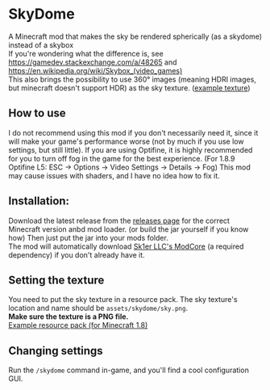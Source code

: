 # SkyDome
A Minecraft mod that makes the sky be rendered spherically (as a skydome) instead of a skybox  
If you're wondering what the difference is, see https://gamedev.stackexchange.com/a/48265 and https://en.wikipedia.org/wiki/Skybox_(video_games)  
This also brings the possibility to use 360° images (meaning HDRI images, but minecraft doesn't support HDR) as the sky texture. ([example texture](https://commons.wikimedia.org/wiki/File:Afterglow_of_a_sunset.jpg))

## How to use
I do not recommend using this mod if you don't necessarily need it, since it will make your game's performance worse (not by much if you use low settings, but still little).
If you are using Optifine, it is highly recommended for you to turn off fog in the game for the best experience. (For 1.8.9 Optifine L5: ESC -> Options -> Video Settings -> Details -> Fog)
This mod may cause issues with shaders, and I have no idea how to fix it.

## Installation:  
Download the latest release from the [releases page](https://github.com/UserTeemu/SkyDome/releases) for the correct Minecraft version anbd mod loader. (or build the jar yourself if you know how)
Then just put the jar into your mods folder.  
The mod will automatically download [Sk1er LLC's ModCore](https://sk1er.club/modcore) (a required dependency) if you don't already have it.

## Setting the texture
You need to put the sky texture in a resource pack. The sky texture's location and name should be `assets/skydome/sky.png`.  
**Make sure the texture is a PNG file.**  
[Example resource pack (for Minecraft 1.8)](https://raw.githubusercontent.com/UserTeemu/SkyDome/master/example_resource_pack.zip)

## Changing settings
Run the `/skydome` command in-game, and you'll find a cool configuration GUI. 